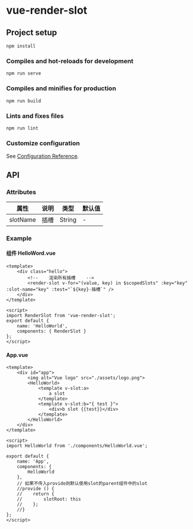 # vue-render-slot

## Project setup
```
npm install
```

### Compiles and hot-reloads for development
```
npm run serve
```

### Compiles and minifies for production
```
npm run build
```

### Lints and fixes files
```
npm run lint
```

### Customize configuration
See [Configuration Reference](https://cli.vuejs.org/config/).

## API
### Attributes

| 属性            | 说明                                                                                        | 类型           | 默认值                                                                                                                                                            |
| --------------- | ------------------------------------------------------------------------------------------- | -------------- | ----------------------------------------------------------------------------------------------------------------------------------------------------------------- |
| slotName        | 插槽                                                                                    | String         | -                                                                                                                                     |

### Example
#### 组件 HelloWord.vue
```vue
<template>
    <div class="hello">
        <!--    渲染所有插槽    -->
        <render-slot v-for="(value, key) in $scopedSlots" :key="key" :slot-name="key" :test="`${key}-插槽`" />
    </div>
</template>

<script>
import RenderSlot from 'vue-render-slot';
export default {
    name: 'HelloWorld',
    components: { RenderSlot }
};
</script>
```

#### App.vue
```vue
<template>
    <div id="app">
        <img alt="Vue logo" src="./assets/logo.png">
        <HelloWorld>
            <template v-slot:a>
                a slot
            </template>
            <template v-slot:b="{ test }">
                <div>b slot {{test}}</div>
            </template>
        </HelloWorld>
    </div>
</template>

<script>
import HelloWorld from './components/HelloWorld.vue';

export default {
    name: 'App',
    components: {
        HelloWorld
    },
    // 如果不传入provide则默认使用slot的parent组件中的slot
    //provide () {
    //    return {
    //        slotRoot: this
    //    };
    //}
};
</script>
```
